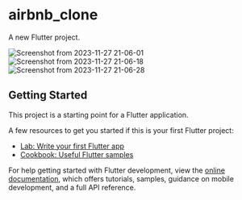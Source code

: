 # airbnb_clone

A new Flutter project.

![Screenshot from 2023-11-27 21-06-01](https://github.com/NabihUzcategui/AirBnB-Clone/assets/99839506/26d46917-86aa-46fe-8be2-dfe406fe7771) ![Screenshot from 2023-11-27 21-06-18](https://github.com/NabihUzcategui/AirBnB-Clone/assets/99839506/cbe50f5f-f89b-4406-bb31-0ae8ad04f232) ![Screenshot from 2023-11-27 21-06-28](https://github.com/NabihUzcategui/AirBnB-Clone/assets/99839506/43faef78-f7b7-4290-98b3-0fe5762d530f)




## Getting Started

This project is a starting point for a Flutter application.

A few resources to get you started if this is your first Flutter project:

- [Lab: Write your first Flutter app](https://docs.flutter.dev/get-started/codelab)
- [Cookbook: Useful Flutter samples](https://docs.flutter.dev/cookbook)

For help getting started with Flutter development, view the
[online documentation](https://docs.flutter.dev/), which offers tutorials,
samples, guidance on mobile development, and a full API reference.
